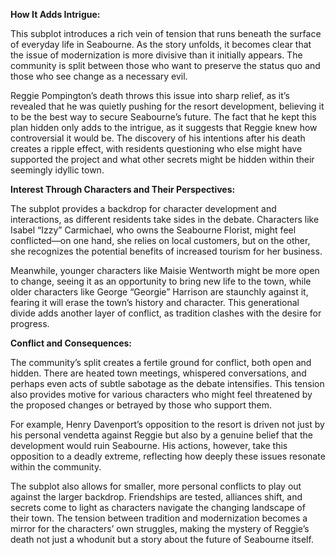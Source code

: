 **How It Adds Intrigue:**

This subplot introduces a rich vein of tension that runs beneath the surface of everyday life in Seabourne. As the story unfolds, it becomes clear that the issue of modernization is more divisive than it initially appears. The community is split between those who want to preserve the status quo and those who see change as a necessary evil.

Reggie Pompington’s death throws this issue into sharp relief, as it’s revealed that he was quietly pushing for the resort development, believing it to be the best way to secure Seabourne’s future. The fact that he kept this plan hidden only adds to the intrigue, as it suggests that Reggie knew how controversial it would be. The discovery of his intentions after his death creates a ripple effect, with residents questioning who else might have supported the project and what other secrets might be hidden within their seemingly idyllic town.

**Interest Through Characters and Their Perspectives:**

The subplot provides a backdrop for character development and interactions, as different residents take sides in the debate. Characters like Isabel “Izzy” Carmichael, who owns the Seabourne Florist, might feel conflicted—on one hand, she relies on local customers, but on the other, she recognizes the potential benefits of increased tourism for her business.

Meanwhile, younger characters like Maisie Wentworth might be more open to change, seeing it as an opportunity to bring new life to the town, while older characters like George “Georgie” Harrison are staunchly against it, fearing it will erase the town’s history and character. This generational divide adds another layer of conflict, as tradition clashes with the desire for progress.

**Conflict and Consequences:**

The community’s split creates a fertile ground for conflict, both open and hidden. There are heated town meetings, whispered conversations, and perhaps even acts of subtle sabotage as the debate intensifies. This tension also provides motive for various characters who might feel threatened by the proposed changes or betrayed by those who support them.

For example, Henry Davenport’s opposition to the resort is driven not just by his personal vendetta against Reggie but also by a genuine belief that the development would ruin Seabourne. His actions, however, take this opposition to a deadly extreme, reflecting how deeply these issues resonate within the community.

The subplot also allows for smaller, more personal conflicts to play out against the larger backdrop. Friendships are tested, alliances shift, and secrets come to light as characters navigate the changing landscape of their town. The tension between tradition and modernization becomes a mirror for the characters’ own struggles, making the mystery of Reggie’s death not just a whodunit but a story about the future of Seabourne itself.